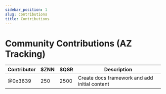 ```yaml
---
sidebar_position: 1
slug: contributions
title: Contributions
---
```


# Community Contributions (AZ Tracking)

| Contributor | $ZNN | $QSR | Description |
|-------------|------|------|-------------|
| @0x3639 | 250 | 2500 | Create docs framework and add initial content |


